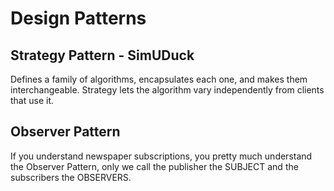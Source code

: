 # Design Patterns

## Strategy Pattern - SimUDuck

Defines a family of algorithms, encapsulates each one, and makes them interchangeable. Strategy lets the algorithm vary independently from clients that use it.

## Observer Pattern

If you understand newspaper subscriptions, you pretty much understand the Observer Pattern, only we call the publisher the SUBJECT and the subscribers the OBSERVERS.
